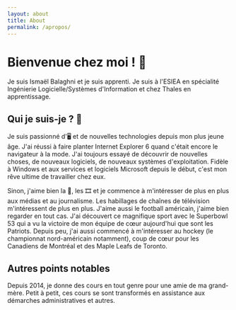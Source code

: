 ```yaml
---
layout: about
title: About
permalink: /apropos/
---
```


# Bienvenue chez moi ! 👋
Je suis Ismaël Balaghni et je suis apprenti. Je suis à l'ESIEA en spécialité Ingénierie Logicielle/Systèmes d'Information et chez Thales en apprentissage.

## Qui je suis-je ? 🧑

Je suis passionné d'🖥️ et de nouvelles technologies depuis mon plus jeune âge. J'ai réussi à faire planter Internet Explorer 6 quand c'était encore le navigateur à la mode. J'ai toujours essayé de découvrir de nouvelles choses, de nouveaux logiciels, de nouveaux systèmes d'exploitation. Fidèle à Windows et aux services et logiciels Microsoft depuis le début, c'est mon rêve ultime de travailler chez eux.

Sinon, j'aime bien la 🎵, les 🎞️ et je commence à m'intéresser de plus en plus aux médias et au journalisme. Les habillages de chaînes de télévision m'intéressent de plus en plus. J'aime aussi le football américain, j'aime bien regarder en tout cas. J'ai découvert ce magnifique sport avec le Superbowl 53 qui a vu la victoire de mon équipe de cœur aujourd'hui que sont les Patriots. Depuis peu, j'ai aussi commencé à m'intéresser au hockey (le championnat nord-américain notamment), coup de cœur pour les Canadiens de Montréal et des Maple Leafs de Toronto.

## Autres points notables

Depuis 2014, je donne des cours en tout genre pour une amie de ma grand-mère. Petit à petit, ces cours se sont transformés en assistance aux démarches administratives et autres.